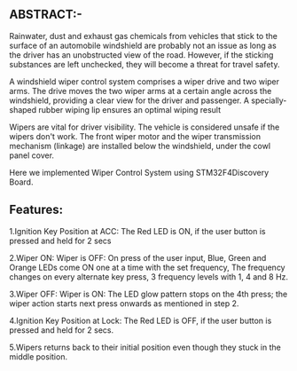 ## ABSTRACT:-


Rainwater, dust and exhaust gas chemicals from vehicles that stick to the surface of an automobile windshield are probably not an issue as long as the driver has an unobstructed view of the road. However, if the sticking substances are left unchecked, they will become a threat for travel safety.

A windshield wiper control system comprises a wiper drive and two wiper arms. The drive moves the two wiper arms at a certain angle across the windshield, providing a clear view for the driver and passenger. A specially-shaped rubber wiping lip ensures an optimal wiping result 

Wipers are vital for driver visibility. The vehicle is considered unsafe if the wipers don't work. The front wiper motor and the wiper transmission mechanism (linkage) are installed below the windshield, under the cowl panel cover.

Here we implemented Wiper Control System using STM32F4Discovery Board.

## Features:

1.Ignition Key Position at ACC: The Red LED is ON, if the user button is pressed and held for 2 secs

2.Wiper ON: Wiper is OFF: On press of the user input, Blue, Green and Orange LEDs come ON one at a time with the set frequency, The frequency changes on every alternate key press, 3 frequency levels with 1, 4 and 8 Hz.

3.Wiper OFF: Wiper is ON: The LED glow pattern stops on the 4th press; the wiper action starts next press onwards as mentioned in step 2.

4.Ignition Key Position at Lock: The Red LED is OFF, if the user button is pressed and held for 2 secs.

5.Wipers returns back to their initial position even though they stuck in the middle position.


